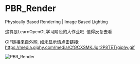# PBR_Render
Physically Based Rendering | Image Based Lighting

这算是LearnOpenGL学习阶段的大作业吧. 值得反复去看

GIF链接来自外网, 如未显示请点击链接:
https://media.giphy.com/media/CfGCXSMKJigr2P8TET/giphy.gif


![PBR_Render](https://media.giphy.com/media/CfGCXSMKJigr2P8TET/giphy.gif)
